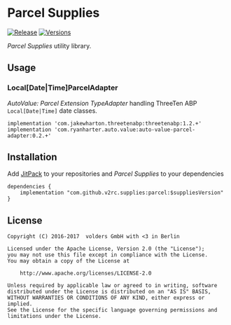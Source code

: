 Parcel Supplies
===============
[![Release][1]][2]
[![Versions][3]][4]

*Parcel Supplies* utility library.


Usage
-----

### Local[Date|Time]ParcelAdapter

*AutoValue: Parcel Extension TypeAdapter* handling ThreeTen ABP `Local[Date|Time]` date classes.

    implementation 'com.jakewharton.threetenabp:threetenabp:1.2.+'
    implementation 'com.ryanharter.auto.value:auto-value-parcel-adapter:0.2.+'


Installation
------------

Add [JitPack][2] to your repositories and *Parcel Supplies* to your
dependencies

    dependencies {
        implementation "com.github.v2rc.supplies:parcel:$suppliesVersion"
    }


License
-------

    Copyright (C) 2016-2017  volders GmbH with <3 in Berlin

    Licensed under the Apache License, Version 2.0 (the "License");
    you may not use this file except in compliance with the License.
    You may obtain a copy of the License at

        http://www.apache.org/licenses/LICENSE-2.0

    Unless required by applicable law or agreed to in writing, software
    distributed under the License is distributed on an "AS IS" BASIS,
    WITHOUT WARRANTIES OR CONDITIONS OF ANY KIND, either express or implied.
    See the License for the specific language governing permissions and
    limitations under the License.


  [1]: https://jitpack.io/v/com.github.v2rc.supplies/parcel.svg
  [2]: https://jitpack.io/#com.github.v2rc.supplies/parcel
  [3]: https://asapi.herokuapp.com/com.github.v2rc.supplies/parcel@svg
  [4]: https://asapi.herokuapp.com/com.github.v2rc.supplies/parcel
